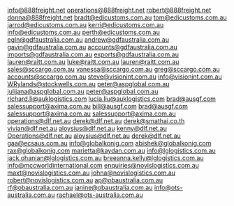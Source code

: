 info@888freight.net
operations@888freight.net
robert@888freight.net
donna@888freight.net
bradt@edicustoms.com.au
tom@edicustoms.com.au
jarrod@edicustoms.com.au
kerri@edicustoms.com.au
info@edicustoms.com.au
perth@edicustoms.com.au
egln@gdfaustralia.com.au
andrew@gdfaustralia.com.au
gavin@gdfaustralia.com.au
accounts@gdfaustralia.com.au
imports@gdfaustralia.com.au
exports@gdfaustralia.com.au
lauren@raitt.com.au
luke@raitt.com.au
lauren@raitt.com.au
sales@sccargo.com.au
vanessa@sccargo.com.au
greg@sccargo.com.au
accounts@sccargo.com.au
steve@visionint.com.au
info@visionint.com.au
WRylands@stockwells.com.au
peter@aspglobal.com.au
julijana@aspglobal.com.au
peter@aspglobal.com.au
richard.li@auklogistics.com
lucia.liu@auklogistics.com
brad@ausgf.com
salessupport@axima.com.au
bill@ausgf.com
brad@ausgf.com
salessupport@axima.com.au
salessupport@axima.com.au
operations@dlf.net.au
derek@dlf.net.au
derek@smathai.co.th
vivian@dlf.net.au
aloysius@dlf.net.au
kenny@dlf.net.au
Operations@dlf.net.au
aloysius@dlf.net.au
derek@dlf.net.au
gaa@ecsaus.com.au
info@globalkonig.com
abishek@globalkonig.com
rax@globalkonig.com
marietta@kaydan.com.au
info@lglogistics.com.au
jack.ohanian@lglogistics.com.au
breeanna.kelly@lglogistics.com.au
info@mccworldinternational.com
enquiries@novislogistics.com.au
maxt@novislogistics.com.au
johna@novislogistics.com.au
robert@novislogistics.com.au
ap@obaustralia.com.au
rf@obaustralia.com.au
janine@obaustralia.com.au
info@ots-australia.com.au
rachael@ots-australia.com.au
